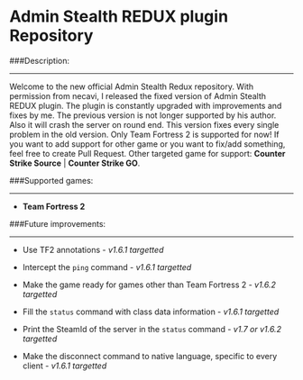 Admin Stealth REDUX plugin Repository
=============

###Description:
***
Welcome to the new official Admin Stealth Redux repository.
With permission from necavi, I released the fixed version of Admin Stealth REDUX plugin.
The plugin is constantly upgraded with improvements and fixes by me. The previous version
is not longer supported by his author. Also it will crash the server on round end. This version
fixes every single problem in the old version. Only Team Fortress 2 is supported for now!
If you want to add support for other game or you want to fix/add something, feel free to create
Pull Request. Other targeted game for support: **Counter Strike Source** | **Counter Strike GO**.

###Supported games:
***
* **Team Fortress 2**

###Future improvements:
***
* Use TF2 annotations - *v1.6.1 targetted*

* Intercept the `ping` command - *v1.6.1 targetted*

* Make the game ready for games other than Team Fortress 2 - *v1.6.2 targetted*

* Fill the `status` command with class data information - *v1.6.1 targetted*

* Print the SteamId of the server in the `status` command - *v1.7 or v1.6.2 targetted*

* Make the disconnect command to native language, specific to every client - *v1.6.1 targetted*
